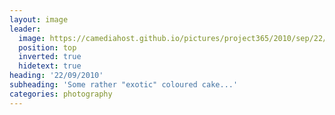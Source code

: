 ```yaml
---
layout: image
leader:
  image: https://camediahost.github.io/pictures/project365/2010/sep/22/220910.jpg
  position: top
  inverted: true
  hidetext: true
heading: '22/09/2010'
subheading: 'Some rather "exotic" coloured cake...'
categories: photography
---
```

